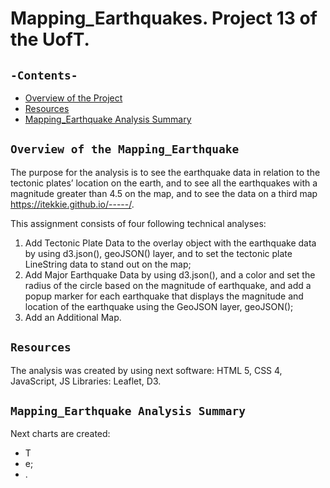 # Mapping_Earthquakes. Project 13 of the UofT.
## `-Contents-`	
	
- [Overview of the Project](#overview-of-the-Mapping_Earthquake-Analysis)
- [Resources](#resources)	
- [Mapping_Earthquake Analysis Summary](#Mapping_Earthquake-Analysis-Summary)	
## `Overview of the Mapping_Earthquake`	
	
The purpose for the analysis is 
to see the earthquake data in relation to the tectonic plates’ location on the earth, 
and to see all the earthquakes with a magnitude greater than 4.5 on the map, 
and to see the data on a third map https://itekkie.github.io/-----/.

This assignment consists of four following technical analyses:
  1. Add Tectonic Plate Data to the overlay object with the earthquake data by using d3.json(), geoJSON() layer, and to set the tectonic plate LineString data to stand out on the map;
  2. Add Major Earthquake Data by using d3.json(), and a color and set the radius of the circle based on the magnitude of earthquake, and add a popup marker for each earthquake that displays the magnitude and location of the earthquake using the GeoJSON layer, geoJSON();
  3. Add an Additional Map.
## `Resources`	
The analysis was created by using next software: HTML 5, CSS 4, JavaScript, JS Libraries: Leaflet, D3.
## `Mapping_Earthquake Analysis Summary`	

Next charts are created: 
  - T 
  - e;
  - .

